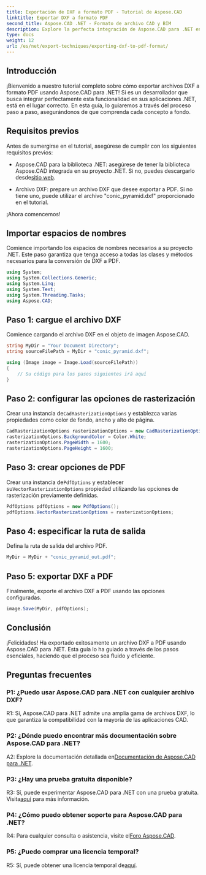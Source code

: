 ```yaml
---
title: Exportación de DXF a formato PDF - Tutorial de Aspose.CAD
linktitle: Exportar DXF a formato PDF
second_title: Aspose.CAD .NET - Formato de archivo CAD y BIM
description: Explore la perfecta integración de Aspose.CAD para .NET en esta guía paso a paso para exportar archivos DXF a PDF sin esfuerzo.
type: docs
weight: 12
url: /es/net/export-techniques/exporting-dxf-to-pdf-format/
---
```

## Introducción

¡Bienvenido a nuestro tutorial completo sobre cómo exportar archivos DXF a formato PDF usando Aspose.CAD para .NET! Si es un desarrollador que busca integrar perfectamente esta funcionalidad en sus aplicaciones .NET, está en el lugar correcto. En esta guía, lo guiaremos a través del proceso paso a paso, asegurándonos de que comprenda cada concepto a fondo.

## Requisitos previos

Antes de sumergirse en el tutorial, asegúrese de cumplir con los siguientes requisitos previos:

-  Aspose.CAD para la biblioteca .NET: asegúrese de tener la biblioteca Aspose.CAD integrada en su proyecto .NET. Si no, puedes descargarlo desde[sitio web](https://releases.aspose.com/cad/net/).

- Archivo DXF: prepare un archivo DXF que desee exportar a PDF. Si no tiene uno, puede utilizar el archivo "conic_pyramid.dxf" proporcionado en el tutorial.

¡Ahora comencemos!

## Importar espacios de nombres

Comience importando los espacios de nombres necesarios a su proyecto .NET. Este paso garantiza que tenga acceso a todas las clases y métodos necesarios para la conversión de DXF a PDF.

```csharp
using System;
using System.Collections.Generic;
using System.Linq;
using System.Text;
using System.Threading.Tasks;
using Aspose.CAD;
```

## Paso 1: cargue el archivo DXF

Comience cargando el archivo DXF en el objeto de imagen Aspose.CAD.

```csharp
string MyDir = "Your Document Directory";
string sourceFilePath = MyDir + "conic_pyramid.dxf";

using (Image image = Image.Load(sourceFilePath))
{
    // Su código para los pasos siguientes irá aquí
}
```

## Paso 2: configurar las opciones de rasterización

 Crear una instancia de`CadRasterizationOptions` y establezca varias propiedades como color de fondo, ancho y alto de página.

```csharp
CadRasterizationOptions rasterizationOptions = new CadRasterizationOptions();
rasterizationOptions.BackgroundColor = Color.White;
rasterizationOptions.PageWidth = 1600;
rasterizationOptions.PageHeight = 1600;
```

## Paso 3: crear opciones de PDF

 Crear una instancia de`PdfOptions` y establecer su`VectorRasterizationOptions` propiedad utilizando las opciones de rasterización previamente definidas.

```csharp
PdfOptions pdfOptions = new PdfOptions();
pdfOptions.VectorRasterizationOptions = rasterizationOptions;
```

## Paso 4: especificar la ruta de salida

Defina la ruta de salida del archivo PDF.

```csharp
MyDir = MyDir + "conic_pyramid_out.pdf";
```

## Paso 5: exportar DXF a PDF

Finalmente, exporte el archivo DXF a PDF usando las opciones configuradas.

```csharp
image.Save(MyDir, pdfOptions);
```

## Conclusión

¡Felicidades! Ha exportado exitosamente un archivo DXF a PDF usando Aspose.CAD para .NET. Esta guía lo ha guiado a través de los pasos esenciales, haciendo que el proceso sea fluido y eficiente.

## Preguntas frecuentes

### P1: ¿Puedo usar Aspose.CAD para .NET con cualquier archivo DXF?

R1: Sí, Aspose.CAD para .NET admite una amplia gama de archivos DXF, lo que garantiza la compatibilidad con la mayoría de las aplicaciones CAD.

### P2: ¿Dónde puedo encontrar más documentación sobre Aspose.CAD para .NET?

 A2: Explore la documentación detallada en[Documentación de Aspose.CAD para .NET](https://reference.aspose.com/cad/net/).

### P3: ¿Hay una prueba gratuita disponible?

 R3: Sí, puede experimentar Aspose.CAD para .NET con una prueba gratuita. Visita[aquí](https://releases.aspose.com/) para más información.

### P4: ¿Cómo puedo obtener soporte para Aspose.CAD para .NET?

R4: Para cualquier consulta o asistencia, visite el[Foro Aspose.CAD](https://forum.aspose.com/c/cad/19).

### P5: ¿Puedo comprar una licencia temporal?

 R5: Sí, puede obtener una licencia temporal de[aquí](https://purchase.aspose.com/temporary-license/).